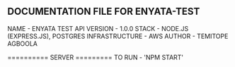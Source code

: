 ## DOCUMENTATION FILE FOR ENYATA-TEST

NAME    - ENYATA TEST API
VERSION - 1.0.0
STACK   - NODE.JS (EXPRESS.JS), POSTGRES
INFRASTRUCTURE  - AWS
AUTHOR  - TEMITOPE AGBOOLA

========== SERVER =========
TO RUN     - 'NPM START'